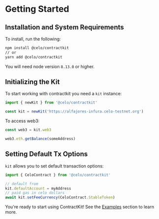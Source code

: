 # Getting Started

## Installation and System Requirements

To install, run the following:

```bash
npm install @celo/contractkit
// or
yarn add @celo/contractkit
```

You will need node version `8.13.0` or higher.

## Initializing the Kit

To start working with contractkit you need a `kit` instance:

```ts
import { newKit } from '@celo/contractkit'

const kit = newKit('https://alfajores-infura.celo-testnet.org')
```

To access web3:

```ts
const web3 = kit.web3

web3.eth.getBalance(someAddress)
```

## Setting Default Tx Options

`kit` allows you to set default transaction options:

```ts
import { CeloContract } from '@celo/contractkit'

// default from
kit.defaultAccount = myAddress
// paid gas in celo dollars
await kit.setFeeCurrency(CeloContract.StableToken)
```

You're ready to start using ContractKit! See the [Examples](examples.md) section to learn more.
